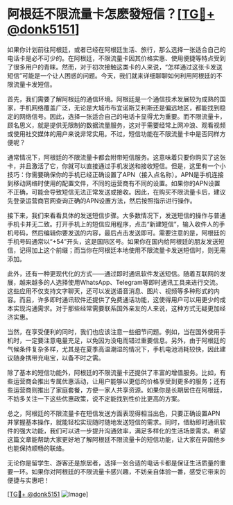 # 阿根廷不限流量卡怎麽發短信？[[TG💪+ @donk5151](https://t.me/s/donk5151)]

如果你计划前往阿根廷，或者已经在阿根廷生活、旅行，那么选择一张适合自己的电话卡是必不可少的。在阿根廷，不限流量卡因其价格实惠、使用便捷等特点受到了很多用户的青睐。然而，对于初次接触这类卡的人来说，“怎样通过这张卡发送短信”可能是一个让人困惑的问题。今天，我们就来详细聊聊如何利用阿根廷的不限流量卡发短信。

首先，我们需要了解阿根廷的通信环境。阿根廷是一个通信技术发展较为成熟的国家，手机网络覆盖广泛，无论是大城市布宜诺斯艾利斯还是偏远地区，都能找到稳定的网络信号。因此，选择一张适合自己的电话卡显得尤为重要。而不限流量卡，顾名思义，就是提供无限制的数据流量服务，这对于需要经常上网冲浪、观看视频或使用社交媒体的用户来说非常实用。不过，短信功能在不限流量卡中是否同样方便呢？

通常情况下，阿根廷的不限流量卡都会附带短信服务。这意味着只要你购买了这张卡，并且激活了它，你就可以直接通过手机发送和接收短信。但是，这里有一个小技巧：你需要确保你的手机已经正确设置了APN（接入点名称）。APN是手机连接到移动网络时使用的配置文件，不同的运营商有不同的设置。如果你的APN设置不正确，可能会导致短信无法正常发送或接收。因此，在购买不限流量卡后，建议先登录运营商官网查询正确的APN设置方法，然后按照指示进行操作。

接下来，我们来看看具体的发送短信步骤。大多数情况下，发送短信的操作与普通手机卡并无二致。打开手机上的短信应用程序，点击“新建短信”，输入收件人的手机号码，然后编辑你要发送的内容，最后点击发送即可。需要注意的是，阿根廷的手机号码通常以“+54”开头，这是国际区号。如果你在国内给阿根廷的朋友发送短信，记得加上这个前缀；而当你在阿根廷本地使用不限流量卡发送短信时，则无需添加。

此外，还有一种更现代化的方式——通过即时通讯软件发送短信。随着互联网的发展，越来越多的人选择使用WhatsApp、Telegram等即时通讯工具来进行交流。这些应用不仅支持文字聊天，还可以发送语音消息、图片、视频等多种形式的内容。而且，许多即时通讯软件还提供了免费通话功能，这使得用户可以用更少的成本实现沟通需求。对于那些经常需要联系国外亲友的人来说，这种方式无疑更加经济实惠。

当然，在享受便利的同时，我们也应该注意一些细节问题。例如，当在国外使用手机时，一定要注意电量充足，以免因为没电而错过重要信息。另外，由于阿根廷的气候条件复杂多样，尤其是在夏季高温潮湿的情况下，手机电池消耗较快，因此建议随身携带充电宝，以备不时之需。

除了基本的短信功能外，阿根廷的不限流量卡还提供了丰富的增值服务。比如，有些运营商会推出专属优惠活动，让用户能够以更低的价格享受到更多的服务；还有些运营商则推出了家庭套餐，方便一家人共享资源。如果你是长期居住在阿根廷，不妨多关注一下这些优惠政策，说不定能找到性价比更高的方案。

总之，阿根廷的不限流量卡在短信发送方面表现得相当出色，只要正确设置APN并掌握基本操作，就能轻松实现随时随地发送短信的需求。同时，借助即时通讯软件的强大功能，我们可以进一步提升沟通效率，满足多样化的生活场景需求。希望这篇文章能帮助大家更好地了解阿根廷不限流量卡的短信功能，让大家在异国他乡也能保持顺畅的联络。

无论你是留学生、游客还是旅居者，选择一张合适的电话卡都是保证生活质量的重要一环。如果你对阿根廷的不限流量卡感兴趣，不妨亲自体验一番，感受它带来的便捷与实惠吧！

[[TG💪+ @donk5151](https://t.me/s/donk5151) ![Image](https://i.postimg.cc/rwNCRYN7/Snipaste-2025-04-30-17-27-05.png)]